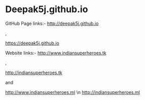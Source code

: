 # Deepak5j.github.io
GitHub Page links:-
http://deepak5j.github.io

,

https://deepak5j.github.io

Website links:-
http://www.indiansuperheroes.tk

,

http://indiansuperheroes.tk

and

http://www.indiansuperheroes.ml
\n
http://indiansuperheroes.ml
